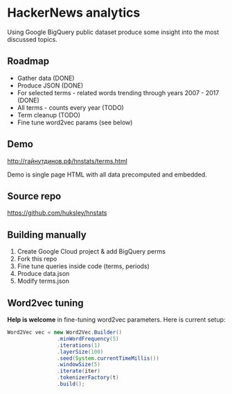 # HackerNews analytics
Using Google BigQuery public dataset produce some insight into the most discussed topics.

## Roadmap
- Gather data (DONE)
- Produce JSON (DONE)
- For selected terms - related words trending through years 2007 - 2017 (DONE)
- All terms - counts every year (TODO)
- Term cleanup (TODO)
- Fine tune word2vec params (see below)

## Demo
http://гайнутдинов.рф/hnstats/terms.html

Demo is single page HTML with all data precomputed and embedded.

## Source repo
https://github.com/huksley/hnstats

## Building manually

1. Create Google Cloud project & add BigQuery perms
2. Fork this repo
3. Fine tune queries inside code (terms, periods)
4. Produce data.json
5. Modify terms.json

## Word2vec tuning

**Help is welcome** in fine-tuning word2vec parameters. Here is current setup:

```java
Word2Vec vec = new Word2Vec.Builder()
                .minWordFrequency(5)
                .iterations(1)
                .layerSize(100)
                .seed(System.currentTimeMillis())
                .windowSize(5)
                .iterate(iter)
                .tokenizerFactory(t)
                .build();
```
